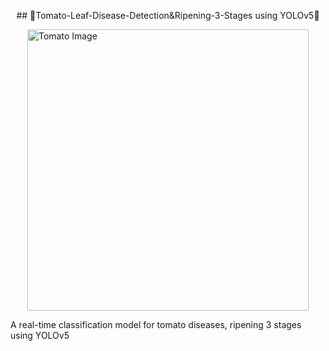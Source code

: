 <p align="center">
## 🍅Tomato-Leaf-Disease-Detection&Ripening-3-Stages using YOLOv5🍅

  <img src="https://github.com/chaninjung/tomato-disease-ripening-detection/assets/156671303/921f0c8a-5166-4884-b0a5-74fe726f22c0" width="450" alt="Tomato Image" style="display: block; margin: 0 auto;"> </p>
  A real-time classification model for tomato diseases, ripening 3 stages using YOLOv5
